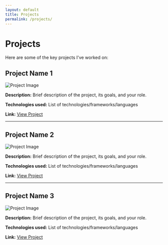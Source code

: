 ```yaml
---
layout: default
title: Projects
permalink: /projects/
---
```


# Projects

Here are some of the key projects I've worked on:

## Project Name 1

![Project Image](https://via.placeholder.com/800x400)

**Description:** Brief description of the project, its goals, and your role.

**Technologies used:** List of technologies/frameworks/languages

**Link:** [View Project](https://example.com)

---

## Project Name 2

![Project Image](https://via.placeholder.com/800x400)

**Description:** Brief description of the project, its goals, and your role.

**Technologies used:** List of technologies/frameworks/languages

**Link:** [View Project](https://example.com)

---

## Project Name 3

![Project Image](https://via.placeholder.com/800x400)

**Description:** Brief description of the project, its goals, and your role.

**Technologies used:** List of technologies/frameworks/languages

**Link:** [View Project](https://example.com)